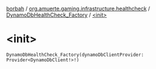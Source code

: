 [borbah](../../index.md) / [org.amuerte.gaming.infrastructure.healthcheck](../index.md) / [DynamoDbHealthCheck_Factory](index.md) / [&lt;init&gt;](./-init-.md)

# &lt;init&gt;

`DynamoDbHealthCheck_Factory(dynamoDbClientProvider: Provider<DynamoDbClient!>!)`